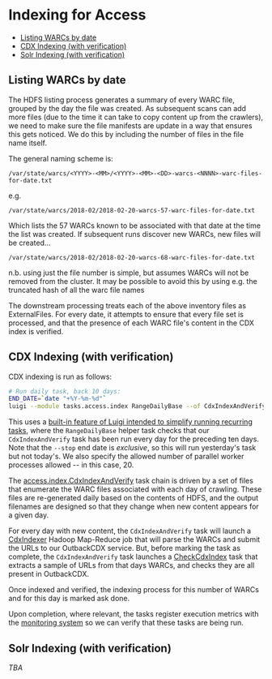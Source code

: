 Indexing for Access
===================

<!-- MarkdownTOC depth=2 autolink=true bracket=round lowercase_only_ascii=true -->

- [Listing WARCs by date](#listing-warcs-by-date)
- [CDX Indexing \(with verification\)](#cdx-indexing-with-verification)
- [Solr Indexing \(with verification\)](#solr-indexing-with-verification)

<!-- /MarkdownTOC -->

Listing WARCs by date
---------------------

The HDFS listing process generates a summary of every WARC file, grouped by the day the file was created. As subsequent
scans can add more files (due to the time it can take to copy content up from the crawlers), we need to make sure the
file manifests are update in a way that ensures this gets noticed. We do this by including the number of files in the
file name itself.

The general naming scheme is:

    /var/state/warcs/<YYYY>-<MM>/<YYYY>-<MM>-<DD>-warcs-<NNNN>-warc-files-for-date.txt

e.g.

    /var/state/warcs/2018-02/2018-02-20-warcs-57-warc-files-for-date.txt

Which lists the 57 WARCs known to be associated with that date at the time the list was created. If subsequent runs
discover new WARCs, new files will be created...

    /var/state/warcs/2018-02/2018-02-20-warcs-68-warc-files-for-date.txt

n.b. using just the file number is simple, but assumes WARCs will not be removed from the cluster. It may be
possible to avoid this by using e.g. the truncated hash of all the warc file names


The downstream processing treats each of the above inventory files as ExternalFiles. For every date, it attempts to
ensure that every file set is processed, and that the presence of each WARC file's content in the CDX index is verified.

CDX Indexing (with verification)
--------------------------------

CDX indexing is run as follows:

```bash
# Run daily task, back 10 days:
END_DATE=`date "+%Y-%m-%d"`
luigi --module tasks.access.index RangeDailyBase --of CdxIndexAndVerify --days-back 10 --stop $END_DATE --reverse --workers 20
```

This uses a [built-in feature of Luigi intended to simplify running recurring tasks](http://luigi.readthedocs.io/en/stable/luigi_patterns.html#triggering-recurring-tasks),
where the `RangeDailyBase` helper task checks that our `CdxIndexAndVerify`
task has been run every day for the preceding ten days.
Note that the `--stop` end date is *exclusive*, so this will run
yesterday's task but not today's. We also specify the allowed number of
parallel worker processes allowed -- in this case, 20.

The [access.index.CdxIndexAndVerify](http://ukwa-manage.readthedocs.io/en/latest/source/tasks.access.html#tasks.access.index.CdxIndexAndVerify)
task chain is driven by a set of files that enumerate the WARC files
associated with each day of crawling. These files are re-generated
daily based on the contents of HDFS, and the output filenames are
designed so that they change when new content appears for a given day.

For every day with new content, the `CdxIndexAndVerify` task will launch a
[CdxIndexer](http://ukwa-manage.readthedocs.io/en/latest/source/tasks.access.html#tasks.access.index.CdxIndexer)
Hadoop Map-Reduce job that will parse the WARCs and submit the URLs to
our OutbackCDX service. But, before marking the task as complete, the `CdxIndexAndVerify`
task launches a [CheckCdxIndex](http://ukwa-manage.readthedocs.io/en/latest/source/tasks.access.html#tasks.access.index.CheckCdxIndex)
task that extracts a sample of URLs from that days WARCs, and checks they
are all present in OutbackCDX.

Once indexed and verified, the indexing process for this number of WARCs and
for this day is marked ask done.

Upon completion, where relevant, the tasks register execution metrics
with the [monitoring system](../Monitoring-Services.md) so we can verify
that these tasks are being run.

Solr Indexing (with verification)
--------------------------------

*TBA*


